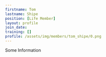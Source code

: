 ```yaml
---
firstname: Tom
lastname: Shipe
position: [Life Member]
layout: profile
join_date:
training: []
profile: /assets/img/members/tom_shipe/0.png
---
```

Some Information